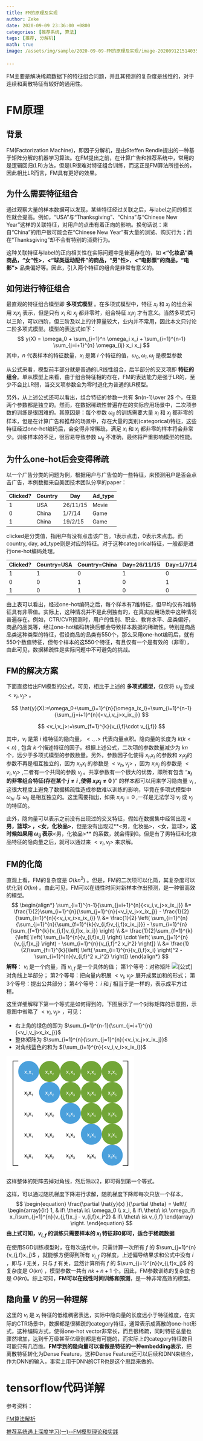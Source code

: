 ```yaml
---
title: FM的原理及实现
author: Zeke
date: 2020-09-09 23:36:00 +0800
categories: [推荐系统, 算法]
tags: [推荐, 分解机]
math: true
image: /assets/img/sample/2020-09-09-FM的原理及实现/image-20200912151403595.png

---
```


FM主要是解决稀疏数据下的特征组合问题，并且其预测的复杂度是线性的，对于连续和离散特征有较好的通用性。

# FM原理

## 背景

FM(Factorization Machine)，即因子分解机，是由Steffen Rendle提出的一种基于矩阵分解的机器学习算法。在FM提出之前，在计算广告和推荐系统中，常用的是逻辑回归(LR)方法，但是LR很难对特征组合训练，而这正是FM算法所擅长的，因此相比LR而言，FM具有更好的效果。


## 为什么需要特征组合
通过观察大量的样本数据可以发现，某些特征经过关联之后，与label之间的相关性就会提高。例如，“USA”与“Thanksgiving”、“China”与“Chinese New Year”这样的关联特征，对用户的点击有着正向的影响。换句话说：来自“China”的用户很可能会在“Chinese New Year”有大量的浏览、购买行为；而在“Thanksgiving”却不会有特别的消费行为。

这种关联特征与label的正向相关性在实际问题中是普遍存在的，如 **<“化妆品”类商品，“女”性>**，**<“球类运动配件”的商品，“男”性>**，**<“电影票”的商品，“电影”>** 品类偏好等。因此，引入两个特征的组合是非常有意义的。


## 如何进行特征组合
最直观的特征组合模型即 **多项式模型** 。在多项式模型中，特征 $x_i$ 和  $x_j$ 的组合采用  $x_i x_j$  表示，但是只有 $x_i$ 和  $x_j$ 都非零时，组合特征 $x_i x_j$  才有意义。当然多项式可以三阶，可以四阶，但三阶及以上的计算量较大，业内并不常用，因此本文只讨论二阶多项式模型。模型的表达式如下：
$$
y(X) = \omega_0 + \sum_{i=1}^n \omega_i x_i + \sum_{i=1}^{n-1} \sum_{j=i+1}^{n} \omega_{ij} x_i x_j
$$
其中，$n$ 代表样本的特征数量，$x_i$ 是第 $i$ 个特征的值，$\omega_0, \omega_i, \omega_j$ 是模型参数


从公式来看，模型前半部分就是普通的LR线性组合，后半部分的交叉项即 **特征的组合**。单从模型上来看，由于组合特征相的存在，FM的表达能力是强于LR的，至少不会比LR弱，当交叉项参数全为零时退化为普通的LR模型。

另外，从上述公式还可以看出，组合特征的参数一共有 $n(n-1)\over 2$ 个，任意两个参数都是独立的。然而，在数据稀疏性普遍存在的实际应用场景中，二次项参数的训练是很困难的。其原因是：每个参数 $\omega_{ij}$ 的训练需要大量 $x_i$ 和  $x_j$ 都非零的样本，但是在计算广告和推荐的场景中，存在大量的类别(categorical)特征，这些特征经过one-hot编码后，会变得非常稀疏，满足  $x_i$ 和  $x_j$ 都非零的样本将会非常少。训练样本的不足，很容易导致参数  $\omega_{ij}$ 不准确，最终将严重影响模型的性能。

## 为什么one-hot后会变得稀疏

以一个广告分类的问题为例，根据用户与广告位的一些特征，来预测用户是否会点击广告，本例数据来自美团技术团队分享的paper：

| Clicked? | Country | Day      | Ad_type |
| :------- | ------- | -------- | ------- |
| 1        | USA     | 26/11/15 | Movie   |
| 0        | China   | 1/7/14   | Game    |
| 1        | China   | 19/2/15  | Game    |

clicked是分类值，指用户有没有点击该广告。1表示点击，0表示未点击。而country, day, ad_type则是对应的特征。对于这种categorical特征，一般都是进行one-hot编码处理。


| Clicked? | Country=USA | Country=China | Day=26/11/15 | Day=1/7/14 | Day=19/2/15 | Ad_type=Movie | Ad_type=Game |
| :------- | :---------- | ------------- | ------------ | ---------- | ----------- | ------------- | ------------ |
| 1        | 1           | 0             | 1            | 0          | 0           | 1             | 0            |
| 0        | 0           | 1             | 0            | 1          | 0           | 0             | 1            |
| 1        | 0           | 1             | 0            | 0          | 1           | 0             | 1            |

由上表可以看出，经过one-hot编码之后，每个样本有7维特征，但平均仅有3维特征具有非零值。实际上，这种情况并不是此例独有的，在真实应用场景中这种情况普遍存在。例如，CTR/CVR预测时，用户的性别、职业、教育水平、品类偏好，商品的品类等，经过one-hot编码转换后都会导致样本数据的稀疏性。特别是商品品类这种类型的特征，假设商品的品类有550个，那么采用one-hot编码后，就有550个数值特征，但每个样本的这550个特征，有且仅有一个是有效的（非零），由此可见，数据稀疏性是实际问题中不可避免的挑战。

## FM的解决方案

下面直接给出FM模型的公式，可见，相比于上述的 **多项式模型**，仅仅将 $\omega_{ij}$ 变成 $<v_i,v_j>$ 。

$$
\hat{y}(X):=\omega_0+\sum_{i=1}^{n}{\omega_ix_i}+\sum_{i=1}^{n-1}{\sum_{j=i+1}^{n}{<v_i,v_j>x_ix_j}}
$$

$$
<v_i,v_j>:=\sum_{f=1}^{k}{v_{i,f}\cdot v_{j,f}}
$$

其中，$v_i$ 是第 $i$ 维特征的隐向量，$<.,.>$ 代表向量点积。隐向量的长度为 $k(k<<n)$ , 包含 $k$ 个描述特征的因子。根据上述公式，二次项的参数数量减少为 $kn$ 个，远少于多项式模型的参数数量。另外，参数因子化使得 $x_hx_i$ 的参数和 $x_ix_j$的参数不再是相互独立的，因为 $x_hx_i$ 的参数是 $<v_h,v_j>$ ，因为 $x_ix_j$ 的参数是 $<v_i,v_j>$ ,二者有一个共同的参数 $v_j$ 。共享参数有一个很大的优势，即所有包含 “**$x_i$ 的非零组合特征(存在某个 $j \ne i$ ,使得 $x_ix_j \ne 0$ )**” 的样本都可以用来学习隐向量 $v_i$ ,这很大程度上避免了数据稀疏性造成参数难以训练的影响，毕竟在多项式模型中 $\omega_{hi}$ 与 $\omega_{ij}$ 是相互独立的。这里需要指出，如果 $x_ix_j=0$ ,一样是无法学习 $v_i$ 或 $v_j$ 的特征的。

此外，隐向量可以表示之前没有出现过的交叉特征，假如在数据集中经常出现 **<男，篮球> ，<女，化妆品>**，但是没有出现过**<男，化妆品>，<女，篮球>**，这时候如果用 $\omega_{ij}$ 表示**<男，化妆品>** 的系数，就会得到0。但是有了男特征和化妆品特征的隐向量之后，就可以通过来 $<v_i,v_j>$ 来求解。

## FM的化简

直观上看，FM的复杂度是 $O(kn^2)$  。但是，FM的二次项可以化简，其复杂度可以优化到 $O(kn)$  。由此可见，FM可以在线性时间对新样本作出预测，是一种很高效的模型。
$$
\begin{align*} \sum_{i=1}^{n-1}{\sum_{j=i+1}^{n}{<v_i,v_j>x_ix_j}} &= \frac{1}{2}\sum_{i=1}^{n}{\sum_{j=1}^{n}{<v_i,v_j>x_ix_j}} - \frac{1}{2} {\sum_{i=1}^{n}{<v_i,v_i>x_ix_i}} \\ &= \frac{1}{2} \left( \sum_{i=1}^{n}{\sum_{j=1}^{n}{\sum_{f=1}^{k}{v_{i,f}v_{j,f}x_ix_j}}} - \sum_{i=1}^{n}{\sum_{f=1}^{k}{v_{i,f}v_{i,f}x_ix_i}} \right) \\ &= \frac{1}{2}\sum_{f=1}^{k}{\left[ \left( \sum_{i=1}^{n}{v_{i,f}x_i} \right) \cdot \left( \sum_{j=1}^{n}{v_{j,f}x_j} \right) - \sum_{i=1}^{n}{v_{i,f}^2 x_i^2} \right]} \\ &= \frac{1}{2}\sum_{f=1}^{k}{\left[ \left( \sum_{i=1}^{n}{v_{i,f}x_i} \right)^2 - \sum_{i=1}^{n}{v_{i,f}^2 x_i^2} \right]} \end{align*}
$$
**解释**：
$v_i$ 是一个向量，而 $v_{i,f}$ 是一个具体的值；
第1个等号：对称矩阵 ![[公式]](https://www.zhihu.com/equation?tex=W) 对角线上半部分；
第2个等号：把向量内积展 $<v_i,v_j>$ 展开成累加和的形式；
第3个等号：提出公共部分；
第4个等号： $i$ 和 $j$  相当于是一样的，表示成平方过程。



这里详细解释下第一个等式是如何得到的，下图展示了一个对称矩阵的示意图，示意图中省略了 $<v_i, v_j>$ ，可见：

- 右上角的绿色的即为 $\sum_{i=1}^{n-1}{\sum_{j=i+1}^{n}{<v_i,v_j>x_ix_j}}$ 
- 整体矩阵为 $\sum_{i=1}^{n}{\sum_{j=1}^{n}{<v_i,v_j>x_ix_j}}$ 
- 对角线蓝色的和为 ${\sum_{i=1}^{n}{<v_i,v_i>x_ix_i}}$

<img src="../assets/img/sample/2020-09-09-FM的原理及实现/image-20200912141112045.png" alt="image-20200912141112045" style="zoom:33%;" />

这样整体的矩阵去掉对角线，然后除以2，即可得到第一个等式。



这样，可以通过随机梯度下降进行求解，随机梯度下降即每次只放一个样本，
$$
\begin{equation} \frac{\partial \hat{y}(x) }{\partial \theta} = \left\{ \begin{array}{lr} 1, & if\ \theta\ is\ \omega_0 \\ x_i, & if\ \theta\ is\ \omega_i\\ x_i\sum_{j=1}^{n}{v_{j,f}x_j - v_{i,f}x_i^2} & if\ \theta\ is\ v_{i,f} \end{array} \right. \end{equation}
$$
**由上式可知，$v_{i,f}$ 的训练只需要样本的 $x_i$ 特征非0即可，适合于稀疏数据**

在使用SGD训练模型时，在每次迭代中，只需计算一次所有 $f$ 的 $\sum_{j=1}^{n}{v_{j,f}x_j}$ ，就能够方便得到所有 $v_{i,f}$ 的梯度，上述偏导结果求和公式中没有 $i$ ，即与 $i$ 无关，只与 $f$ 有关，显然计算所有 $f$ 的  $\sum_{j=1}^{n}{v_{j,f}x_j}$  的复杂度是 $O(kn)$  ，模型参数一共有 $nk+n+1$ 个。因此，FM参数训练的复杂度也是 $O(kn)$。综上可知，**FM可以在线性时间训练和预测**，是一种非常高效的模型。

## 隐向量 $V$ 的另一种理解

这里的 $v_i$  是 $x_i$ 特征的低维稠密表达，实际中隐向量的长度远小于特征维度，在实际的CTR场景中，数据都是很稀疏的category特征，通常表示成离散的one-hot形式，这种编码方式，使得one-hot vector非常长，而且很稀疏，同时特征总量也骤然增加，达到千万级甚至亿级别都是有可能的，而实际上的category特征数目可能只有几百维。**FM学到的隐向量可以看做是特征的一种embedding表示**，把离散特征转化为Dense Feature，这种Dense Feature还可以后续和DNN来结合，作为DNN的输入，事实上用于DNN的CTR也是这个思路来做的。



# tensorflow代码详解



















参考资料：

[FM算法解析](https://zhuanlan.zhihu.com/p/37963267)

[推荐系统遇上深度学习(一)--FM模型理论和实践](https://cloud.tencent.com/developer/article/1099532)



